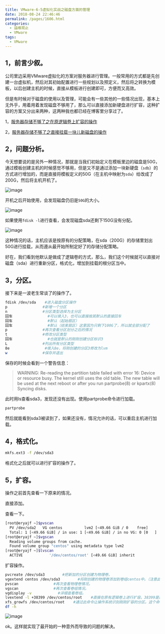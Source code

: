 ```yaml
---
title: VMware-6-5虚拟化实战之磁盘方面的管理
date: 2018-08-24 22:46:46
permalink: /pages/1606.html
categories:
  - 运维观止
  - VMware
tags:
  - VMware
---
```


## 1，前言少叙。

公司里边采用VMware虚拟化的方案对服务器进行管理。一般常用的方式都是先创建一台虚拟机，然后对其初始配置进行一些规划以及预定义，然后将之转换为模板，以后创建主机的时候，直接从模板进行创建即可，方便而又高效。

但是有时候对于磁盘的使用以及管理，可能会有一些其他的一些情况出现，基本上无外乎，用着用着发现磁盘不够用了，那么可以直接添加新硬盘进行扩容，这种扩容的方案又分出来两种，这两种我也都已经在博客里分享过了。

1，[服务器存储不够了之在原逻辑卷上扩容的操作](https://wiki.eryajf.net/pages/1130.html)

2，[服务器存储不够了之直接挂载一块儿新磁盘的操作](https://wiki.eryajf.net/pages/1117.html)

## 2，问题分析。

今天想要说的是另外一种情况，那就是当我们初始定义在模板里边的磁盘是50G，通过模板创建主机的时候感觉不够用，但是又不是通过添加一块新硬盘（`sdb`）的方式进行增加的，而是直接将模板定义的50G（在主机中映射为`sda`）给改成了200G，然后将主机开机了。

![image](https://tvax1.sinaimg.cn/large/008k1Yt0ly1grx7zbrvm6j30lp0mlair.jpg)

开机之后开始使用，会发现磁盘仍旧是`50G`的大小。

![image](https://tva2.sinaimg.cn/large/008k1Yt0ly1grx7zgsyv9j30iv069wk3.jpg)

如果使用`fdisk -l`进行查看，会发现磁盘sda还剩下150G没有分配。

![image](https://tvax1.sinaimg.cn/large/008k1Yt0ly1grx7zmzy7sj30ir0690yf.jpg)

这种情况的话，主机应该是按原有的分配策略，在sda（200G）的存储里划出50G进行挂载，从而遵从最开始所制定好了的存储分配策略。

好在，我们看到他默认是做成了逻辑卷的方式，那么，我们这个时候就可以直接对磁盘（sda）进行重新分区，格式化，增加到挂载的根分区当中。

## 3，分区。

接下来是一波老生常谈了的操作了。

```sh
fdisk /dev/sda    #进入磁盘分区操作
p                #新增一个分区
n                #分区类型选择为主分区
回车                #可以填入3，也可以直接按其默认的直接回车
回车                #默认（起始扇区）
回车                #默认（结束扇区）这里因为只剩下100G了，所以就全部分配了
p                #再次查看分区划分之后的情况
t                #修改分区类型
回车                #也就是默认的刚刚创建分区标识3
L                #列出所有分区类型
8e                #填入8e，将刚创建的分区3修改为lvm
w                #保存并退出
```

保存的时候会看到一个警告信息：

> WARNING: Re-reading the partition table failed with error 16: Device or resource busy.
> The kernel still uses the old table. The new table will be used at
> the next reboot or after you run partprobe(8) or kpartx(8)
> Syncing disks.

此时用ls查看sda3，发现还没有出现。使用partprobe命令进行加载。

```sh
partprobe
```

然后就能看到sda3被读到了，如果还没有，情况允许的话，可以重启主机进行加载。

## 4，格式化。

```sh
mkfs.ext3 -f /dev/sda3
```

格式化之后就可以进行扩容的操作了。

## 5，扩容。

操作之前首先查看一下原来的情况。

直接添加。

查看一下。

```sh
[root@eryajf ~]$pvscan
  PV /dev/sda2   VG centos          lvm2 [<49.66 GiB / 0    free]
  Total: 1 [<49.66 GiB] / in use: 1 [<49.66 GiB] / in no VG: 0 [0   ]
[root@eryajf ~]$vgscan
  Reading volume groups from cache.
  Found volume group "centos" using metadata type lvm2
[root@eryajf ~]$lvscan
  ACTIVE            '/dev/centos/root' [<49.66 GiB] inherit
```

扩容操作。

```sh
pvcreate /dev/sda3        #把新加的分区创建为物理卷。
vgextend centos /dev/sda3        #将刚创建的物理卷添加到卷组centos中。（注意此处的centos是通过刚才vgscan得到的。）
pvscan                #再次查看物理卷情况。
vgscan                #再次查看卷组情况。
vgdisplay -v            #详细查看卷组。
lvextend -l +38399 /dev/centos/root    #直接在原有逻辑卷上进行扩容。38399是通过刚才详细查看卷组得到的free PE数。
xfs_growfs /dev/centos/root    #通过此命令让操作系统识别刚刚扩容的分区。这个命令适用在centos 7系统中。如果是6的，则用resize2fs -f /dev/centos/root
df -h
```

![image](https://tvax2.sinaimg.cn/large/008k1Yt0ly1grx814pqghj30nb0bsdq3.jpg)

ok。这样就实现了最开始的一种意外而导致的问题的解决。
